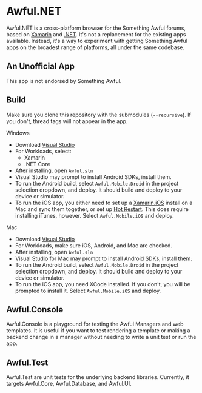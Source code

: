 # Awful.NET

Awful.NET is a cross-platform browser for the Something Awful forums, based on [Xamarin](https://dotnet.microsoft.com/apps/xamarin) and [.NET](https://dotnet.microsoft.com). It's not a replacement for the existing apps available. Instead, it's a way to experiment with getting Something Awful apps on the broadest range of platforms, all under the same codebase.


## An Unofficial App

This app is not endorsed by Something Awful.

## Build

Make sure you clone this repository with the submodules (`--recursive`). If you don't, thread tags will not appear in the app. 

Windows

- Download [Visual Studio](https://visualstudio.microsoft.com)
- For Workloads, select:
  - Xamarin
  - .NET Core
- After installing, open `Awful.sln`
- Visual Studio may prompt to install Android SDKs, install them.
- To run the Android build, select `Awful.Mobile.Droid` in the project selection dropdown, and deploy. It should build and deploy to your device or simulator.
- To run the iOS app, you either need to set up a [Xamarin.iOS](https://docs.microsoft.com/en-us/xamarin/ios/get-started/installation/) install on a Mac and sync them together, or set up [Hot Restart](https://docs.microsoft.com/en-us/xamarin/xamarin-forms/deploy-test/hot-restart). This does require installing iTunes, however. Select `Awful.Mobile.iOS` and deploy.

Mac

- Download [Visual Studio](https://visualstudio.microsoft.com)
- For Workloads, make sure iOS, Android, and Mac are checked.
- After installing, open `Awful.sln`
- Visual Studio for Mac may prompt to install Android SDKs, install them.
- To run the Android build, select `Awful.Mobile.Droid` in the project selection dropdown, and deploy. It should build and deploy to your device or simulator.
- To run the iOS app, you need XCode installed. If you don't, you will be prompted to install it. Select `Awful.Mobile.iOS` and deploy.

## Awful.Console

Awful.Console is a playground for testing the Awful Managers and web templates. It is useful if you want to test rendering a template or making a backend change in a manager without needing to write a unit test or run the app.

## Awful.Test

Awful.Test are unit tests for the underlying backend libraries. Currently, it targets Awful.Core, Awful.Database, and Awful.UI.
